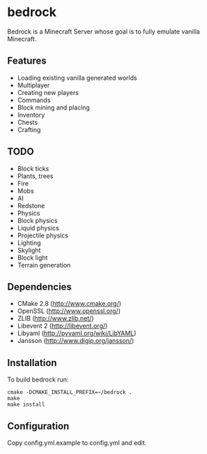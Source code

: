 bedrock
=======

Bedrock is a Minecraft Server whose goal is to fully emulate vanilla Minecraft.

## Features

 * Loading existing vanilla generated worlds
 * Multiplayer
 * Creating new players
 * Commands
 * Block mining and placing
 * Inventory
 * Chests
 * Crafting

## TODO
 * Block ticks 
  * Plants, trees
  * Fire
 * Mobs
  * AI
 * Redstone
 * Physics
  * Block physics
  * Liquid physics
  * Projectile physics
 * Lighting
 * Skylight
 * Block light
 * Terrain generation

## Dependencies

  * CMake 2.8 (http://www.cmake.org/)
  * OpenSSL (http://www.openssl.org/)
  * ZLIB (http://www.zlib.net/)
  * Libevent 2 (http://libevent.org/)
  * Libyaml (http://pyyaml.org/wiki/LibYAML)
  * Jansson (http://www.digip.org/jansson/)
  
## Installation

To build bedrock run:

    cmake -DCMAKE_INSTALL_PREFIX=~/bedrock .
    make
    make install

## Configuration

  Copy config.yml.example to config.yml and edit.

